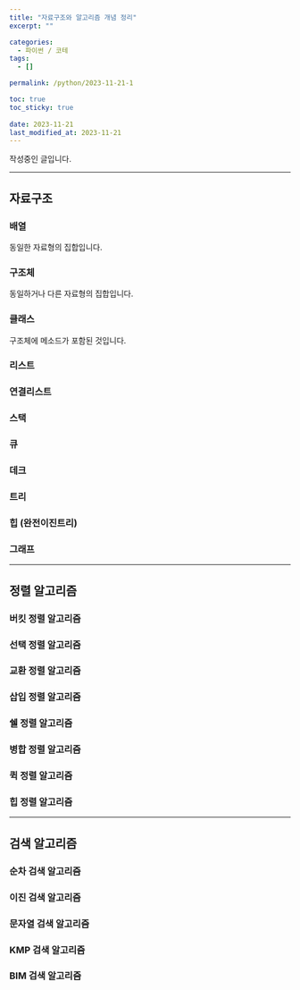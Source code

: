 ```yaml
---
title: "자료구조와 알고리즘 개념 정리"
excerpt: ""

categories:
  - 파이썬 / 코테
tags:
  - []

permalink: /python/2023-11-21-1

toc: true
toc_sticky: true
 
date: 2023-11-21
last_modified_at: 2023-11-21
---
```


작성중인 글입니다.

---

## 자료구조


### 배열
동일한 자료형의 집합입니다.


### 구조체
동일하거나 다른 자료형의 집합입니다.


### 클래스
구조체에 메소드가 포함된 것입니다.

### 리스트


### 연결리스트
 

### 스택


### 큐


### 데크


### 트리


### 힙 (완전이진트리)


### 그래프

---

## 정렬 알고리즘


### 버킷 정렬 알고리즘


### 선택 정렬 알고리즘


### 교환 정렬 알고리즘


### 삽입 정렬 알고리즘


### 쉘 정렬 알고리즘


### 병합 정렬 알고리즘


### 퀵 정렬 알고리즘


### 힙 정렬 알고리즘

---

## 검색 알고리즘


### 순차 검색 알고리즘


### 이진 검색 알고리즘


### 문자열 검색 알고리즘


### KMP 검색 알고리즘


### BIM 검색 알고리즘
